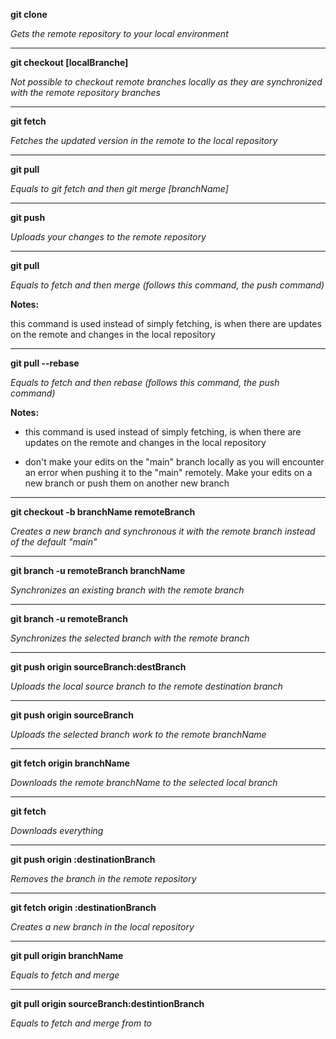 **git clone**

*Gets the remote repository to your local environment*

--------------

**git checkout [localBranche]**

*Not possible to checkout remote branches locally as they are synchronized with the remote repository branches*

--------------

**git fetch**

*Fetches the updated version in the remote to the local repository*

--------------

**git pull**

*Equals to git fetch and then git merge [branchName]*

--------------

**git push**

*Uploads your changes to the remote repository*

--------------

**git pull**

*Equals to fetch and then merge (follows this command, the push command)*

**Notes:**

this command is used instead of simply fetching, is when there are updates on the remote and changes in the local repository

--------------

**git pull --rebase**

*Equals to fetch and then rebase (follows this command, the push command)*

**Notes:**

- this command is used instead of simply fetching, is when there are updates on the remote and changes in the local repository

- don't make your edits on the "main" branch locally as you will encounter an error when pushing it to the "main" remotely. Make your edits on a new branch or push them on another new branch

--------------

**git checkout -b branchName remoteBranch**

*Creates a new branch and synchronous it with the remote branch instead of the default "main"*

--------------

**git branch -u remoteBranch branchName**

*Synchronizes an existing branch with the remote branch*

--------------

**git branch -u remoteBranch**

*Synchronizes the selected branch with the remote branch*

--------------

**git push origin sourceBranch:destBranch**

*Uploads the local source branch to the remote destination branch*

--------------

**git push origin sourceBranch**

*Uploads the selected branch work to the remote branchName*

--------------

**git fetch origin branchName**

*Downloads the remote branchName to the selected local branch*

--------------

**git fetch**

*Downloads everything*

--------------

**git push origin :destinationBranch**

*Removes the branch in the remote repository*

--------------

**git fetch origin :destinationBranch**

*Creates a new branch in the local repository*

--------------

**git pull origin branchName**

*Equals to fetch and merge*

--------------

**git pull origin sourceBranch:destintionBranch**

*Equals to fetch and merge from to*
